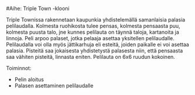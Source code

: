 #Aihe: Triple Town -klooni

Triple Townissa rakennetaan kaupunkia yhdistelemällä samanlaisia palasia pelilaudalla. Kolmesta ruohikosta tulee pensas, kolmesta pensaasta puu, kolmesta puusta talo, jne kunnes pelilauta on täynnä taloja, kartanoita ja linnoja. Peli arpoo palaset, jotka pelaaja asettaa yksitellen pelilaudalle. Pelilaudalla voi olla myös jättikarhuja eli esteitä, joiden paikalle ei voi asettaa palasia. Pisteitä saa jokaisesta yhdistetystä palasesta niin, että pensaasta saa vähiten pisteitä, linnasta eniten. Pelilauta on 6x6 ruudun kokoinen.

Toiminnot:
- Pelin aloitus
- Palasen asettaminen pelilaudalle
